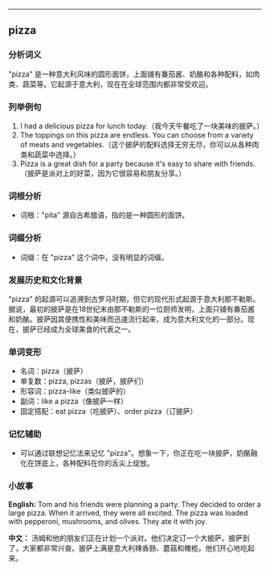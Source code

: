 
---------------
## pizza
### 分析词义
"pizza" 是一种意大利风味的圆形面饼，上面铺有番茄酱、奶酪和各种配料，如肉类、蔬菜等。它起源于意大利，现在在全球范围内都非常受欢迎。

### 列举例句
1. I had a delicious pizza for lunch today.（我今天午餐吃了一块美味的披萨。）
2. The toppings on this pizza are endless. You can choose from a variety of meats and vegetables.（这个披萨的配料选择无穷无尽，你可以从各种肉类和蔬菜中选择。）
3. Pizza is a great dish for a party because it's easy to share with friends.（披萨是派对上的好菜，因为它很容易和朋友分享。）

### 词根分析
- 词根："pita" 源自古希腊语，指的是一种圆形的面饼。

### 词缀分析
- 词缀：在 "pizza" 这个词中，没有明显的词缀。

### 发展历史和文化背景
"pizza" 的起源可以追溯到古罗马时期，但它的现代形式起源于意大利那不勒斯。据说，最初的披萨是在18世纪末由那不勒斯的一位厨师发明，上面只铺有番茄酱和奶酪。披萨因其便携性和美味而迅速流行起来，成为意大利文化的一部分。现在，披萨已经成为全球美食的代表之一。

### 单词变形
- 名词：pizza（披萨）
- 单复数：pizza, pizzas（披萨，披萨们）
- 形容词：pizza-like（类似披萨的）
- 副词：like a pizza（像披萨一样）
- 固定搭配：eat pizza（吃披萨）、order pizza（订披萨）

### 记忆辅助
- 可以通过联想记忆法来记忆 "pizza"。想象一下，你正在吃一块披萨，奶酪融化在饼底上，各种配料在你的舌尖上绽放。

### 小故事
**English:**
Tom and his friends were planning a party. They decided to order a large pizza. When it arrived, they were all excited. The pizza was loaded with pepperoni, mushrooms, and olives. They ate it with joy.

**中文：**
汤姆和他的朋友们正在计划一个派对。他们决定订一个大披萨。披萨到了，大家都非常兴奋。披萨上满是意大利辣香肠、蘑菇和橄榄。他们开心地吃起来。

